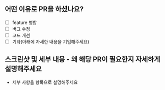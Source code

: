 ## 어떤 이유로 PR을 하셨나요?

- [ ] feature 병합
- [ ] 버그 수정
- [ ] 코드 개선
- [ ] 기타(아래에 자세한 내용을 기입해주세요)

## 스크린샷 및 세부 내용 - 왜 해당 PR이 필요한지 자세하게 설명해주세요

- 세부 사항을 항목으로 설명해주세요
